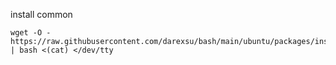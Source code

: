 install common
```
wget -O - https://raw.githubusercontent.com/darexsu/bash/main/ubuntu/packages/install_common.sh | bash <(cat) </dev/tty
```
